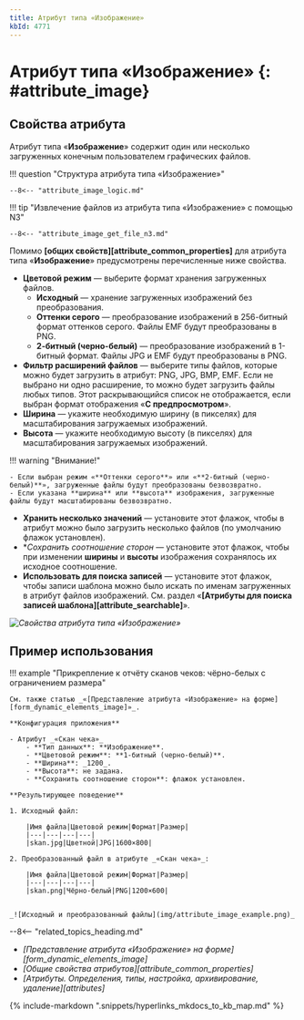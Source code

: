 ```yaml
---
title: Атрибут типа «Изображение»
kbId: 4771
---
```


# Атрибут типа «Изображение» {: #attribute_image}

## Свойства атрибута

Атрибут типа «**Изображение**» содержит один или несколько загруженных конечным пользователем графических файлов.

!!! question "Структура атрибута типа «Изображение»"

    --8<-- "attribute_image_logic.md"

!!! tip "Извлечение файлов из атрибута типа «Изображение» с помощью N3"

    --8<-- "attribute_image_get_file_n3.md"

Помимо **[общих свойств][attribute_common_properties]** для атрибута типа «**Изображение**» предусмотрены перечисленные ниже свойства.

- **Цветовой режим** — выберите формат хранения загруженных файлов.
    - **Исходный** — хранение загруженных изображений без преобразования.
    - **Оттенки серого** — преобразование изображений в 256-битный формат оттенков серого. Файлы EMF будут преобразованы в PNG.
    - **2-битный (черно-белый)** — преобразование изображений в 1-битный формат. Файлы JPG и EMF будут преобразованы в PNG.
- **Фильтр расширений файлов** — выберите типы файлов, которые можно будет загрузить в атрибут: PNG, JPG, BMP, EMF. Если не выбрано ни одно расширение, то можно будет загрузить файлы любых типов. Этот раскрывающийся список не отображается, если выбран формат отображения «**С предпросмотром**».
- **Ширина** — укажите необходимую ширину (в пикселях) для масштабирования загружаемых изображений.
- **Высота** — укажите необходимую высоту (в пикселях) для масштабирования загружаемых изображений.

!!! warning "Внимание!"

    - Если выбран режим «**Оттенки серого**» или «**2-битный (черно-белый)**», загруженные файлы будут преобразованы безвозвратно.
    - Если указана **ширина** или **высота** изображения, загруженные файлы будут масштабированы безвозвратно.

- **Хранить несколько значений** — установите этот флажок, чтобы в атрибут можно было загрузить несколько файлов (по умолчанию флажок установлен).
- **Сохранить соотношение сторон* — установите этот флажок, чтобы при изменении **ширины** и **высоты** изображения сохранялось их исходное соотношение.
- **Использовать для поиска записей** — установите этот флажок, чтобы записи шаблона можно было искать по именам загруженных в атрибут файлов изображений. См. раздел «**[Атрибуты для поиска записей шаблона][attribute_searchable]**».

_![Свойства атрибута типа «Изображение»](img/attribute_image_properties.png)_

## Пример использования

!!! example "Прикрепление к отчёту сканов чеков: чёрно-белых с ограничением размера"

    См. также статью _«[Представление атрибута «Изображение» на форме][form_dynamic_elements_image]»_.

    **Конфигурация приложения**

    - Атрибут _«Скан чека»_
        - **Тип данных**: **Изображение**.
        - **Цветовой режим**: **1-битный (черно-белый)**.
        - **Ширина**: _1200_.
        - **Высота**: не задана.
        - **Сохранить соотношение сторон**: флажок установлен.

    **Результирующее поведение**

    1. Исходный файл:

        |Имя файла|Цветовой режим|Формат|Размер|
        |---|---|---|---|
        |skan.jpg|Цветной|JPG|1600×800|

    2. Преобразованный файл в атрибуте _«Скан чека»_:

        |Имя файла|Цветовой режим|Формат|Размер|
        |---|---|---|---|
        |skan.png|Чёрно-белый|PNG|1200×600|


    _![Исходный и преобразованный файлы](img/attribute_image_example.png)_

<div class="relatedTopics" markdown="block">

--8<-- "related_topics_heading.md"

- _[Представление атрибута «Изображение» на форме][form_dynamic_elements_image]_
- _[Общие свойства атрибутов][attribute_common_properties]_
- _[Атрибуты. Определения, типы, настройка, архивирование, удаление][attributes]_

</div>

{% include-markdown ".snippets/hyperlinks_mkdocs_to_kb_map.md" %}
